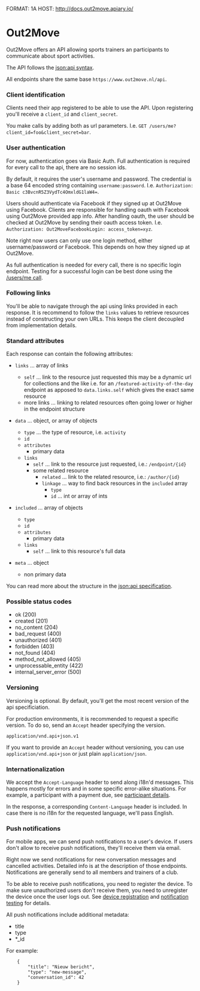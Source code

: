 FORMAT: 1A
HOST: http://docs.out2move.apiary.io/

# Out2Move

Out2Move offers an API allowing sports trainers an participants
to communicate about sport activities.

The API follows the [json:api syntax](http://jsonapi.org/).

All endpoints share the same base `https://www.out2move.nl/api`.

### Client identification

Clients need their app registered to be able to use the API.
Upon registering you'll receive a `client_id` and `client_secret`.

You make calls by adding both as url parameters.
I.e. `GET /users/me?client_id=foo&client_secret=bar`.

### User authentication

For now, authentication goes via Basic Auth.
Full authentication is required for every call to the api, there are no session ids.

By default, it requires the user's username and password.
The credential is a base 64 encoded string containing `username:password`.
I.e. `Authorization: Basic c3BvcnR5Z3VydTc4OmxldG1laW4=`.

Users should authenticate via Facebook if they signed up at Out2Move using Facebook.
Clients are responsible for handling oauth with Facebook using Out2Move provided app info.
After handling oauth, the user should be checked at Out2Move by sending their oauth access token.
I.e. `Authorization: Out2MoveFacebookLogin: access_token=xyz`.

Note right now users can only use one login method, either username/password *or* Facebook.
This depends on how they signed up at Out2Move.

As full authentication is needed for every call, there is no specific login endpoint.
Testing for a successful login can be best done using the [/users/me call](/reference/users/user-item).

### Following links

You'll be able to navigate through the api using links provided in each response.
It is recommend to follow the `links` values to retrieve resources instead of constructing your own URLs.
This keeps the client decoupled from implementation details.

### Standard attributes

Each response can contain the following attributes:

+ `links` ... array of links
    + `self` ... link to the resource just requested
                 this may be a dynamic url for collections and the like
                 i.e. for an `/featured-activity-of-the-day` endpoint
                 as apposed to `data.links.self` which gives the exact same resource
    + more links ... linking to related resources
                     often going lower or higher in the endpoint structure

+ `data` ... object, or array of objects
    + `type` ... the type of resource, i.e. `activity`
    + `id`
    + `attributes`
        + primary data
    + `links`
        + `self` ... link to the resource just requested, i.e.: `/endpoint/{id}`
        + some related resource
            + `related` ... link to the related resource, i.e.: `/author/{id}`
            + `linkage` ... way to find back resources in the `included` array
                + `type`
                + `id` ... int or array of ints

+ `included` ... array of objects
    + `type`
    + `id`
    + `attributes`
        + primary data
    + `links`
        + `self` ... link to this resource's full data

+ `meta` ... object
    + non primary data

You can read more about the structure in the [json:api specification](http://jsonapi.org/).

### Possible status codes

+ ok (200)
+ created (201)
+ no_content (204)
+ bad_request (400)
+ unauthorized (401)
+ forbidden (403)
+ not_found (404)
+ method_not_allowed (405)
+ unprocessable_entity (422)
+ internal_server_error (500)

### Versioning

Versioning is optional. By default, you'll get the most recent version of the api specificiation.

For production environments, it is recommended to request a specific version.
To do so, send an `Accept` header specifying the version.

`application/vnd.api+json.v1`

If you want to provide an `Accept` header without versioning, you can use
`application/vnd.api+json` or just plain `application/json`.

### Internationalization

We accept the `Accept-Language` header to send along i18n'd messages.
This happens mostly for errors and in some specific error-alike situations.
For example, a participant with a payment due, see [participant details](/reference/participants/activity-participant).

In the response, a corresponding `Content-Language` header is included.
In case there is no i18n for the requested language, we'll pass English.

### Push notifications

For mobile apps, we can send push notifications to a user's device.
If users don't allow to receive push notifications, they'll receive them via email.

Right now we send notifications for new conversation messages and cancelled activities.
Detailed info is at the description of those endpoints.
Notifications are generally send to all members and trainers of a club.

To be able to receive push notifications, you need to register the device.
To make sure unauthorized users don't receive them, you need to unregister the device once the user logs out.
See [device registration](/reference/users/user-device) and [notification testing](/reference/users/test-notification) for details.

All push notifications include additional metadata:

+ title
+ type
+ *_id

For example:

        {
            "title": "Nieuw bericht",
            "type": "new-message",
            "conversation_id": 42
        }
